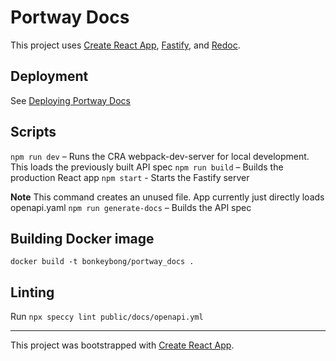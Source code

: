 # Portway Docs

This project uses [Create React App](https://github.com/facebook/create-react-app), [Fastify](https://www.fastify.io/), and [Redoc](https://github.com/Redocly/redoc).

## Deployment

See [Deploying Portway Docs](https://portway.app/d/project/3/document/5)

## Scripts

`npm run dev` – Runs the CRA webpack-dev-server for local development. This loads the previously built API spec
`npm run build` – Builds the production React app
`npm start` - Starts the Fastify server

**Note** This command creates an unused file. App currently just directly loads openapi.yaml
`npm run generate-docs` – Builds the API spec

## Building Docker image
`docker build -t bonkeybong/portway_docs .`

## Linting

Run `npx speccy lint public/docs/openapi.yml`

---

This project was bootstrapped with [Create React App](https://github.com/facebook/create-react-app).
